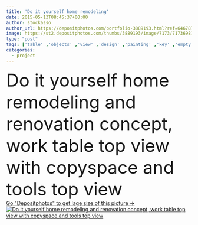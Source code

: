 ```yaml
---
title: 'Do it yourself home remodeling'
date: 2015-05-13T08:45:37+00:00
author: stockasso
author_url: https://depositphotos.com/portfolio-3889193.html?ref=64678756
image: https://st2.depositphotos.com/thumbs/3889193/image/7173/71736981/api_thumb_450.jpg?forcejpeg=true
type: "post"
tags: ['table' ,'objects' ,'view' ,'design' ,'painting' ,'key' ,'empty' ,'model' ,'construction' ,'house' ,'interior' ,'home' ,'fingers' ,'desktop' ,'measurement' ,'work' ,'desk' ,'tools' ,'project' ,'carpentry' ,'draft' ,'top' ,'repair' ,'architect' ,'housing' ,'workshop' ,'improvement' ,'At' ,'renovation' ,'remodel' ,'IT' ,'do' ,'blueprint' ,'diy' ,'reconstruction' ,'ladies' ,'yourself' ,'plano' ,'remodeling' ,'casa' ,'obras' ,'obra' ,'hogar' ,'professional occupation' ,'copy space' ,'Mobile Phone' ,'top view' ,'Model House' ,'smart phone' ,'do it yourself' ]
categories: 
  - project
---
```

<div aling="center">
            <font size="60"> Do it yourself home remodeling and renovation concept, work table top view with copyspace and tools top view</font>   
</div>
<div>
    <a href='https://st2.depositphotos.com/thumbs/3889193/image/7173/71736981/api_thumb_450.jpg?forcejpeg=true?ref=64678756' target=_blank > Go "Depositphotos" to get lage size of this picture ->
        <img href='https://st2.depositphotos.com/thumbs/3889193/image/7173/71736981/api_thumb_450.jpg?forcejpeg=true?ref=64678756' src='https://st2.depositphotos.com/3889193/7173/i/950/depositphotos_71736981-stock-photo-do-it-yourself-home-remodeling.jpg?forcejpeg=true' alt='Do it yourself home remodeling and renovation concept, work table top view with copyspace and tools top view' >
    </a>
</div>
